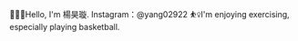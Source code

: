 🙋🏻‍♀️Hello, I'm 楊昊璇. Instagram：@yang02922
⛹️‍♀️I'm enjoying exercising, especially playing basketball.
